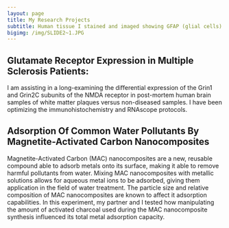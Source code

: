 ```yaml
---
layout: page
title: My Research Projects
subtitle: Human tissue I stained and imaged showing GFAP (glial cells) and CD68 (inflammatory cells) expression in the area of a demyelinating lesion. 
bigimg: /img/SLIDE2~1.JPG
---
```


## Glutamate Receptor Expression in Multiple Sclerosis Patients:

I am assisting in a long-examining the differential expression of the Grin1 and Grin2C subunits of the NMDA receptor in post-mortem human brain samples of white matter plaques versus non-diseased samples. I have been optimizing the immunohistochemistry and RNAscope protocols. 

## Adsorption Of Common Water Pollutants By Magnetite-Activated Carbon Nanocomposites

Magnetite-Activated Carbon (MAC) nanocomposites are a new, reusable compound able to adsorb metals onto its surface, making it able to remove harmful pollutants from water. Mixing MAC nanocomposites with metallic solutions allows for aqueous metal ions to be adsorbed, giving them application in the field of water treatment. The particle size and relative composition of MAC nanocomposites are known to affect it adsorption capabilities. In this experiment, my partner and I tested how manipulating the amount of activated charcoal used during the MAC nanocomposite synthesis influenced its total metal adsorption capacity. 
